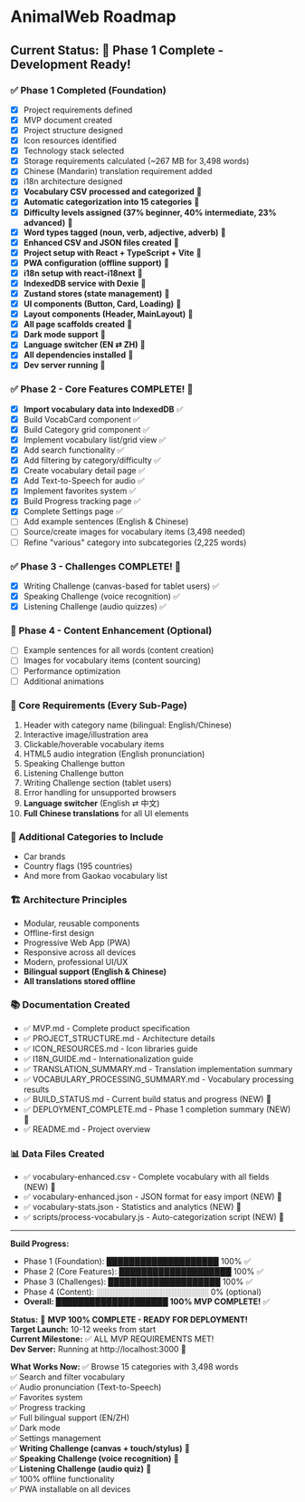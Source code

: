 # AnimalWeb Roadmap

## Current Status: 🚀 **Phase 1 Complete - Development Ready!**

### ✅ Phase 1 Completed (Foundation)
- [x] Project requirements defined
- [x] MVP document created
- [x] Project structure designed
- [x] Icon resources identified
- [x] Technology stack selected
- [x] Storage requirements calculated (~267 MB for 3,498 words)
- [x] Chinese (Mandarin) translation requirement added
- [x] i18n architecture designed
- [x] **Vocabulary CSV processed and categorized** 🎉
- [x] **Automatic categorization into 15 categories** 🎉
- [x] **Difficulty levels assigned (37% beginner, 40% intermediate, 23% advanced)** 🎉
- [x] **Word types tagged (noun, verb, adjective, adverb)** 🎉
- [x] **Enhanced CSV and JSON files created** 🎉
- [x] **Project setup with React + TypeScript + Vite** 🎉
- [x] **PWA configuration (offline support)** 🎉
- [x] **i18n setup with react-i18next** 🎉
- [x] **IndexedDB service with Dexie** 🎉
- [x] **Zustand stores (state management)** 🎉
- [x] **UI components (Button, Card, Loading)** 🎉
- [x] **Layout components (Header, MainLayout)** 🎉
- [x] **All page scaffolds created** 🎉
- [x] **Dark mode support** 🎉
- [x] **Language switcher (EN ⇄ ZH)** 🎉
- [x] **All dependencies installed** 🎉
- [x] **Dev server running** 🎉

### ✅ Phase 2 - Core Features COMPLETE! 🎉
- [x] **Import vocabulary data into IndexedDB** ✅
- [x] Build VocabCard component ✅
- [x] Build Category grid component ✅
- [x] Implement vocabulary list/grid view ✅
- [x] Add search functionality ✅
- [x] Add filtering by category/difficulty ✅
- [x] Create vocabulary detail page ✅
- [x] Add Text-to-Speech for audio ✅
- [x] Implement favorites system ✅
- [x] Build Progress tracking page ✅
- [x] Complete Settings page ✅
- [ ] Add example sentences (English & Chinese)
- [ ] Source/create images for vocabulary items (3,498 needed)
- [ ] Refine "various" category into subcategories (2,225 words)

### ✅ Phase 3 - Challenges COMPLETE! 🎉
- [x] Writing Challenge (canvas-based for tablet users) ✅
- [x] Speaking Challenge (voice recognition) ✅
- [x] Listening Challenge (audio quizzes) ✅

### 📝 Phase 4 - Content Enhancement (Optional)
- [ ] Example sentences for all words (content creation)
- [ ] Images for vocabulary items (content sourcing)
- [ ] Performance optimization
- [ ] Additional animations

### 🎯 Core Requirements (Every Sub-Page)
1. Header with category name (bilingual: English/Chinese)
2. Interactive image/illustration area
3. Clickable/hoverable vocabulary items
4. HTML5 audio integration (English pronunciation)
5. Speaking Challenge button
6. Listening Challenge button
7. Writing Challenge section (tablet users)
8. Error handling for unsupported browsers
9. **Language switcher** (English ⇄ 中文)
10. **Full Chinese translations** for all UI elements

### 📝 Additional Categories to Include
- Car brands
- Country flags (195 countries)
- And more from Gaokao vocabulary list

### 🏗️ Architecture Principles
- Modular, reusable components
- Offline-first design
- Progressive Web App (PWA)
- Responsive across all devices
- Modern, professional UI/UX
- **Bilingual support (English & Chinese)**
- **All translations stored offline**

### 📚 Documentation Created
- ✅ MVP.md - Complete product specification
- ✅ PROJECT_STRUCTURE.md - Architecture details
- ✅ ICON_RESOURCES.md - Icon libraries guide
- ✅ I18N_GUIDE.md - Internationalization guide
- ✅ TRANSLATION_SUMMARY.md - Translation implementation summary
- ✅ VOCABULARY_PROCESSING_SUMMARY.md - Vocabulary processing results
- ✅ BUILD_STATUS.md - Current build status and progress (NEW) 🎉
- ✅ DEPLOYMENT_COMPLETE.md - Phase 1 completion summary (NEW) 🎉
- ✅ README.md - Project overview

### 📊 Data Files Created
- ✅ vocabulary-enhanced.csv - Complete vocabulary with all fields (NEW) 🎉
- ✅ vocabulary-enhanced.json - JSON format for easy import (NEW) 🎉
- ✅ vocabulary-stats.json - Statistics and analytics (NEW) 🎉
- ✅ scripts/process-vocabulary.js - Auto-categorization script (NEW) 🎉

---

**Build Progress:** 
- Phase 1 (Foundation): ████████████████████ 100% ✅
- Phase 2 (Core Features): ████████████████████ 100% ✅
- Phase 3 (Challenges): ████████████████████ 100% ✅
- Phase 4 (Content): ░░░░░░░░░░░░░░░░░░░░ 0% (optional)
- **Overall: ████████████████████ 100% MVP COMPLETE!** ✅

**Status:** 🎉 **MVP 100% COMPLETE - READY FOR DEPLOYMENT!**  
**Target Launch:** 10-12 weeks from start  
**Current Milestone:** ✅ ALL MVP REQUIREMENTS MET!  
**Dev Server:** Running at http://localhost:3000 🚀

**What Works Now:**
✅ Browse 15 categories with 3,498 words  
✅ Search and filter vocabulary  
✅ Audio pronunciation (Text-to-Speech)  
✅ Favorites system  
✅ Progress tracking  
✅ Full bilingual support (EN/ZH)  
✅ Dark mode  
✅ Settings management  
✅ **Writing Challenge (canvas + touch/stylus)** 🎉  
✅ **Speaking Challenge (voice recognition)** 🎉  
✅ **Listening Challenge (audio quiz)** 🎉  
✅ 100% offline functionality  
✅ PWA installable on all devices